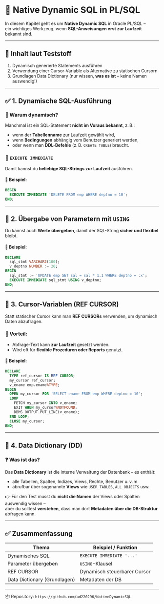 # 🧩 Native Dynamic SQL in PL/SQL

In diesem Kapitel geht es um **Native Dynamic SQL** in Oracle PL/SQL –  
ein wichtiges Werkzeug, wenn **SQL-Anweisungen erst zur Laufzeit** bekannt sind.

---

## 📌 Inhalt laut Teststoff

1. Dynamisch generierte Statements ausführen  
2. Verwendung einer Cursor-Variable als Alternative zu statischen Cursorn  
3. Grundlagen Data Dictionary (nur wissen, **was es ist** – keine Namen auswendig!)

---

## ✅ 1. Dynamische SQL-Ausführung

### 🔹 Warum dynamisch?

Manchmal ist ein SQL-Statement **nicht im Voraus bekannt**, z. B.:
- wenn der **Tabellenname** zur Laufzeit gewählt wird,
- wenn **Bedingungen** abhängig vom Benutzer generiert werden,
- oder wenn man **DDL-Befehle** (z. B. `CREATE TABLE`) braucht.

### 🔹 `EXECUTE IMMEDIATE`

Damit kannst du **beliebige SQL-Strings zur Laufzeit** ausführen.

#### 🧪 Beispiel:
```sql
BEGIN
  EXECUTE IMMEDIATE 'DELETE FROM emp WHERE deptno = 10';
END;
```

---

## 🔄 2. Übergabe von Parametern mit `USING`

Du kannst auch **Werte übergeben**, damit der SQL-String **sicher und flexibel** bleibt.

#### 🧪 Beispiel:
```sql
DECLARE
  sql_stmt VARCHAR2(100);
  v_deptno NUMBER := 20;
BEGIN
  sql_stmt := 'UPDATE emp SET sal = sal * 1.1 WHERE deptno = :x';
  EXECUTE IMMEDIATE sql_stmt USING v_deptno;
END;
```

---

## 🧠 3. Cursor-Variablen (REF CURSOR)

Statt statischer Cursor kann man **REF CURSORs** verwenden, um dynamisch Daten abzufragen.

### 🔹 Vorteil:
- Abfrage-Text kann **zur Laufzeit** gesetzt werden.
- Wird oft für **flexible Prozeduren oder Reports** genutzt.

#### 🧪 Beispiel:
```sql
DECLARE
  TYPE ref_cursor IS REF CURSOR;
  my_cursor ref_cursor;
  v_ename emp.ename%TYPE;
BEGIN
  OPEN my_cursor FOR 'SELECT ename FROM emp WHERE deptno = 10';
  LOOP
    FETCH my_cursor INTO v_ename;
    EXIT WHEN my_cursor%NOTFOUND;
    DBMS_OUTPUT.PUT_LINE(v_ename);
  END LOOP;
  CLOSE my_cursor;
END;
```

---

## 📖 4. Data Dictionary (DD)

### ❓ Was ist das?

Das **Data Dictionary** ist die interne Verwaltung der Datenbank – es enthält:
- alle Tabellen, Spalten, Indizes, Views, Rechte, Benutzer u. v. m.
- abrufbar über sogenannte **Views** wie `USER_TABLES`, `ALL_OBJECTS` usw.

👉 Für den Test musst du **nicht die Namen** der Views oder Spalten auswendig wissen –  
aber du solltest **verstehen**, dass man dort **Metadaten über die DB-Struktur** abfragen kann.

---

## ✅ Zusammenfassung

| Thema                        | Beispiel / Funktion                 |
|-----------------------------|-------------------------------------|
| Dynamisches SQL             | `EXECUTE IMMEDIATE '...'`           |
| Parameter übergeben         | `USING`-Klausel                     |
| REF CURSOR                  | Dynamisch steuerbarer Cursor        |
| Data Dictionary (Grundlagen)| Metadaten der DB                    |

---

📦 Repository: `https://github.com/ad220296/NativeDynamicSQL`
